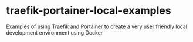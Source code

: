 # traefik-portainer-local-examples
Examples of using Traefik and Portainer to create a very user friendly local development environment using Docker
